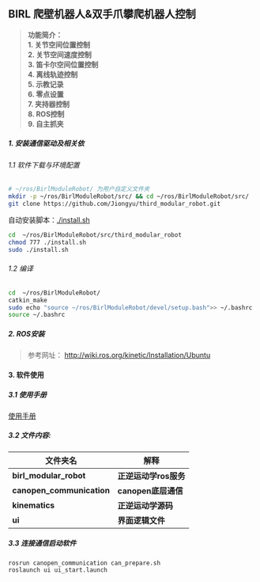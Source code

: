 ## BIRL 爬壁机器人&双手爪攀爬机器人控制
>**功能简介：**  
>**1. 关节空间位置控制**  
>**2. 关节空间速度控制**  
>**3. 笛卡尔空间位置控制**  
>**4. 离线轨迹控制**  
>**5. 示教记录**  
>**6. 零点设置**  
>**7. 夹持器控制**  
>**8. ROS控制**  
>**9. 自主抓夹**

##### 1. 安装通信驱动及相关依

###### 1.1 软件下载与环境配置
``` bash
# ~/ros/BirlModuleRobot/ 为用户自定义文件夹
mkdir -p ~/ros/BirlModuleRobot/src/ && cd ~/ros/BirlModuleRobot/src/  
git clone https://github.com/Jiongyu/third_modular_robot.git   
```

自动安装脚本：[./install.sh](./install.sh)
``` bash
cd  ~/ros/BirlModuleRobot/src/third_modular_robot  
chmod 777 ./install.sh  
sudo ./install.sh  
```

###### 1.2 编译
``` bash
cd  ~/ros/BirlModuleRobot/  
catkin_make  
sudo echo "source ~/ros/BirlModuleRobot/devel/setup.bash">> ~/.bashrc  
source ~/.bashrc 
```



##### 2. ROS安装
>参考网址：
> <http://wiki.ros.org/kinetic/Installation/Ubuntu>

#### 3. 软件使用
##### 3.1 使用手册
[使用手册](./manual/manual.pdf)

##### 3.2 文件内容:
|文件夹名|解释|
|----|-----|
|**birl_modular_robot**| **正逆运动学ros服务**|
|**canopen_communication**|**canopen底层通信**|
|**kinematics**| **正逆运动学源码**|
|**ui**| **界面逻辑文件**|

##### 3.3 连接通信启动软件
```
rosrun canopen_communication can_prepare.sh  
roslaunch ui ui_start.launch  
```
